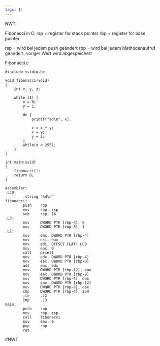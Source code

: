 ```yaml
---
tags: []
---
```

NWT:

Fibonacci in C:
rsp = register for stack pointer
rbp = register for base	 pointer

rsp = wird bei jedem push geändert
rbp = wird bei jedem Methodenaufruf geändert, voriger Wert wird abgespeichert

Fibonacci.c

```
#include <stdio.h>

void fibonacci(void)
{
    int x, y, z;

    while (1) {
        x = 0;
        y = 1;

        do {
            printf("%d\n", x);

            z = x + y;
            x = y;
            y = z;
        }
        while(x < 255);
    }
}

int main(void)
{
    fibonacci();
    return 0;
}

assembler:
.LC0:
        .string "%d\n"
fibonacci:
        push    rbp
        mov     rbp, rsp
        sub     rsp, 16
.L3:
        mov     DWORD PTR [rbp-4], 0
        mov     DWORD PTR [rbp-8], 1
.L2:
        mov     eax, DWORD PTR [rbp-4]
        mov     esi, eax
        mov     edi, OFFSET FLAT:.LC0
        mov     eax, 0
        call    printf
        mov     edx, DWORD PTR [rbp-4]
        mov     eax, DWORD PTR [rbp-8]
        add     eax, edx
        mov     DWORD PTR [rbp-12], eax
        mov     eax, DWORD PTR [rbp-8]
        mov     DWORD PTR [rbp-4], eax
        mov     eax, DWORD PTR [rbp-12]
        mov     DWORD PTR [rbp-8], eax
        cmp     DWORD PTR [rbp-4], 254
        jle     .L2
        jmp     .L3
main:
        push    rbp
        mov     rbp, rsp
        call    fibonacci
        mov     eax, 0
        pop     rbp
        ret
```

#NWT